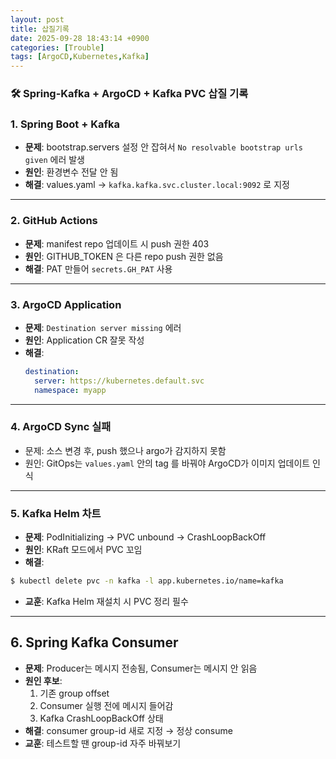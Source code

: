 ```yaml
---
layout: post
title: 삽질기록
date: 2025-09-28 18:43:14 +0900
categories: [Trouble]
tags: [ArgoCD,Kubernetes,Kafka]
---
```


### 🛠️ Spring-Kafka + ArgoCD + Kafka PVC 삽질 기록

### 1. Spring Boot + Kafka
- **문제**: bootstrap.servers 설정 안 잡혀서 `No resolvable bootstrap urls given` 에러 발생
- **원인**: 환경변수 전달 안 됨
- **해결**: values.yaml → `kafka.kafka.svc.cluster.local:9092` 로 지정

---

### 2. GitHub Actions
- **문제**: manifest repo 업데이트 시 push 권한 403
- **원인**: GITHUB_TOKEN 은 다른 repo push 권한 없음
- **해결**: PAT 만들어 `secrets.GH_PAT` 사용

---

### 3. ArgoCD Application
- **문제**: `Destination server missing` 에러
- **원인**: Application CR 잘못 작성
- **해결**:
  ```yaml
  destination:
    server: https://kubernetes.default.svc
    namespace: myapp
    ```

---

### 4. ArgoCD Sync 실패
- 문제: 소스 변경 후, push 했으나 argo가 감지하지 못함
- 원인: GitOps는 `values.yaml` 안의 tag 를 바꿔야 ArgoCD가 이미지 업데이트 인식

---

### **5. Kafka Helm 차트**

- **문제**: PodInitializing → PVC unbound → CrashLoopBackOff
- **원인**: KRaft 모드에서 PVC 꼬임
- **해결**:
```bash
$ kubectl delete pvc -n kafka -l app.kubernetes.io/name=kafka
```
- **교훈**: Kafka Helm 재설치 시 PVC 정리 필수

---

## **6. Spring Kafka Consumer**

- **문제**: Producer는 메시지 전송됨, Consumer는 메시지 안 읽음
- **원인 후보**:
  1. 기존 group offset
  2. Consumer 실행 전에 메시지 들어감
  3. Kafka CrashLoopBackOff 상태
- **해결**: consumer group-id 새로 지정 → 정상 consume
- **교훈**: 테스트할 땐 group-id 자주 바꿔보기

